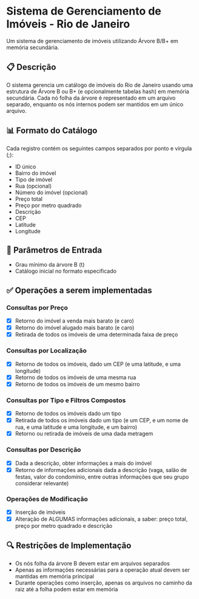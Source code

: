 # Sistema de Gerenciamento de Imóveis - Rio de Janeiro

Um sistema de gerenciamento de imóveis utilizando Árvore B/B+ em memória secundária.

## 📋 Descrição

O sistema gerencia um catálogo de imóveis do Rio de Janeiro usando uma estrutura de Árvore B ou B+ (e opcionalmente tabelas hash) em memória secundária. Cada nó folha da árvore é representado em um arquivo separado, enquanto os nós internos podem ser mantidos em um único arquivo.

## 📊 Formato do Catálogo

Cada registro contém os seguintes campos separados por ponto e vírgula (;):
- ID único
- Bairro do imóvel
- Tipo de imóvel
- Rua (opcional)
- Número do imóvel (opcional)
- Preço total
- Preço por metro quadrado
- Descrição
- CEP
- Latitude
- Longitude

## 🚀 Parâmetros de Entrada

- Grau mínimo da árvore B (t)
- Catálogo inicial no formato especificado

## ✅ Operações a serem implementadas

### Consultas por Preço
- [x] Retorno do imóvel a venda mais barato (e caro)
- [x] Retorno do imóvel alugado mais barato (e caro)
- [x] Retirada de todos os imóveis de uma determinada faixa de preço

### Consultas por Localização
- [x] Retorno de todos os imóveis, dado um CEP (e uma latitude, e uma longitude)
- [x] Retorno de todos os imóveis de uma mesma rua
- [x] Retorno de todos os imóveis de um mesmo bairro

### Consultas por Tipo e Filtros Compostos
- [x] Retorno de todos os imóveis dado um tipo
- [x] Retirada de todos os imóveis dado um tipo (e um CEP, e um nome de rua, e uma latitude e uma longitude, e um bairro)
- [x] Retorno ou retirada de imóveis de uma dada metragem

### Consultas por Descrição
- [x] Dada a descrição, obter informações a mais do imóvel
- [x] Retorno de informações adicionais dada a descrição (vaga, salão de festas, valor do condomínio, entre outras informações que seu grupo considerar relevante)

### Operações de Modificação
- [x] Inserção de imóveis
- [x] Alteração de ALGUMAS informações adicionais, a saber: preço total, preço por metro quadrado e descrição

## 🔍 Restrições de Implementação

- Os nós folha da árvore B devem estar em arquivos separados
- Apenas as informações necessárias para a operação atual devem ser mantidas em memória principal
- Durante operações como inserção, apenas os arquivos no caminho da raiz até a folha podem estar em memória

